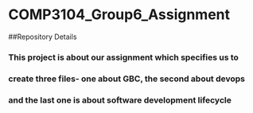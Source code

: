 # COMP3104_Group6_Assignment

##Repository Details

### This project is about our assignment which specifies us to 
### create three files- one about GBC, the second about devops
### and the last one is about software development lifecycle 


